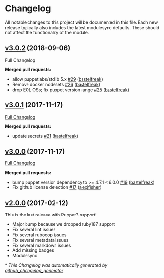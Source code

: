 # Changelog

All notable changes to this project will be documented in this file.
Each new release typically also includes the latest modulesync defaults.
These should not affect the functionality of the module.

## [v3.0.2](https://github.com/voxpupuli/puppet-visualstudio/tree/v3.0.2) (2018-09-06)

[Full Changelog](https://github.com/voxpupuli/puppet-visualstudio/compare/v3.0.1...v3.0.2)

**Merged pull requests:**

- allow puppetlabs/stdlib 5.x [\#29](https://github.com/voxpupuli/puppet-visualstudio/pull/29) ([bastelfreak](https://github.com/bastelfreak))
- Remove docker nodesets [\#26](https://github.com/voxpupuli/puppet-visualstudio/pull/26) ([bastelfreak](https://github.com/bastelfreak))
- drop EOL OSs; fix puppet version range [\#25](https://github.com/voxpupuli/puppet-visualstudio/pull/25) ([bastelfreak](https://github.com/bastelfreak))

## [v3.0.1](https://github.com/voxpupuli/puppet-visualstudio/tree/v3.0.1) (2017-11-17)

[Full Changelog](https://github.com/voxpupuli/puppet-visualstudio/compare/v3.0.0...v3.0.1)

**Merged pull requests:**

- update secrets [\#21](https://github.com/voxpupuli/puppet-visualstudio/pull/21) ([bastelfreak](https://github.com/bastelfreak))

## [v3.0.0](https://github.com/voxpupuli/puppet-visualstudio/tree/v3.0.0) (2017-11-17)

[Full Changelog](https://github.com/voxpupuli/puppet-visualstudio/compare/v2.0.0...v3.0.0)

**Merged pull requests:**

- bump puppet version dependency to \>= 4.7.1 \< 6.0.0 [\#19](https://github.com/voxpupuli/puppet-visualstudio/pull/19) ([bastelfreak](https://github.com/bastelfreak))
- Fix github license detection [\#17](https://github.com/voxpupuli/puppet-visualstudio/pull/17) ([alexjfisher](https://github.com/alexjfisher))

## [v2.0.0](https://github.com/voxpupuli/puppet-visualstudio/tree/v2.0.0) (2017-02-12)

This is the last release with Puppet3 support!
* Major bump because we dropped ruby187 support
* Fix several lint issues
* Fix several rubocop issues
* Fix several metadata issues
* Fix several markdown issues
* Add missing badges
* Modulesync


\* *This Changelog was automatically generated by [github_changelog_generator](https://github.com/github-changelog-generator/github-changelog-generator)*
